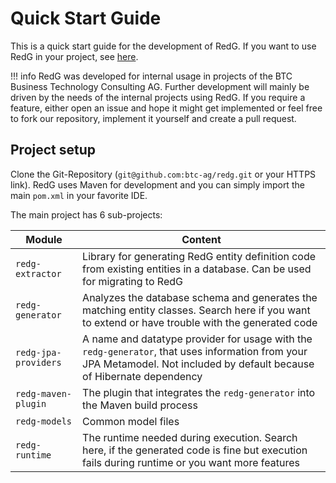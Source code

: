 # Quick Start Guide

This is a quick start guide for the development of RedG. If you want to use RedG in your project, see [here](../getting_started.md).

!!! info
    RedG was developed for internal usage in projects of the BTC Business Technology Consulting AG.
    Further development will mainly be driven by the needs of the internal projects using RedG.
    If you require a feature, either open an issue and hope it might get implemented or feel free to 
    fork our repository, implement it yourself and create a pull request.
    
## Project setup

Clone the Git-Repository (`git@github.com:btc-ag/redg.git` or your HTTPS link). RedG uses Maven 
for development and you can simply import the main `pom.xml` in your favorite IDE.

The main project has 6 sub-projects:

| Module | Content |
| ------ | ------- |
| `redg-extractor` | Library for generating RedG entity definition code from existing entities in a database. Can be used for migrating to RedG |
| `redg-generator` | Analyzes the database schema and generates the matching entity classes. Search here if you want to extend or have trouble with the generated code |
| `redg-jpa-providers` | A name and datatype provider for usage with the `redg-generator`, that uses information from your JPA Metamodel. Not included by default because of Hibernate dependency |
| `redg-maven-plugin` | The plugin that integrates the `redg-generator` into the Maven build process |
| `redg-models` | Common model files |
| `redg-runtime` | The runtime needed during execution. Search here, if the generated code is fine but execution fails during runtime or you want more features |